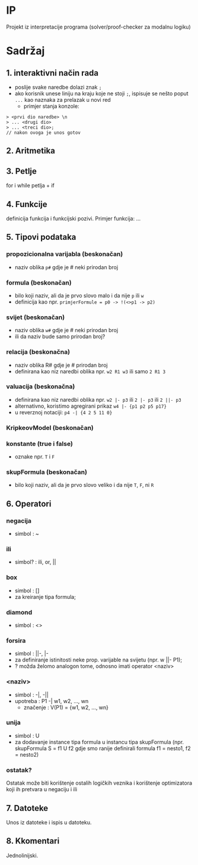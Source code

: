 # IP
Projekt iz interpretacije programa (solver/proof-checker za modalnu logiku)

# Sadržaj

## 1. interaktivni način rada
* poslije svake naredbe dolazi znak `;`
* ako korisnik unese liniju na kraju koje ne stoji `;`, ispisuje se nešto poput `...` kao naznaka za prelazak u novi red
	* primjer stanja konzole: 
```
> <prvi dio naredbe> \n
> ... <drugi dio>
> ... <treci dio>;
// nakon ovoga je unos gotov
```

## 2. Aritmetika

## 3. Petlje 
for i while petlja + if

## 4. Funkcije
definicija funkcija i funkcijski pozivi. Primjer funkcija: ... 

## 5. Tipovi podataka
### propozicionalna varijabla (beskonačan)
* naziv oblika `p#` gdje je # neki prirodan broj

### formula (beskonačan)
* bilo koji naziv, ali da je prvo slovo malo i da nije `p` ili `w`
* definicija kao npr. `primjerFormule = p0 -> !(<>p1 -> p2)`

### svijet (beskonačan)
* naziv oblika `w#` gdje je # neki prirodan broj
* ili da naziv bude samo prirodan broj?

### relacija (beskonačna)
* naziv oblika R# gdje je # prirodan broj
* definirana kao niz naredbi oblika npr. `w2 R1 w3` ili samo `2 R1 3`

### valuacija (beskonačna)
* definirana kao niz naredbi oblika npr. `w2 |- p3` ili `2 |- p3` ili `2 ||- p3`
* alternativno, koristimo agregirani prikaz `w4 |- {p1 p2 p5 p17}` 
* u reverznoj notaciji: `p4 -| {4 2 5 11 0}`

### KripkeovModel (beskonačan)
### konstante (true i false)
* oznake npr. `T` i `F`

### skupFormula (beskonačan)
* bilo koji naziv, ali da je prvo slovo veliko i da nije `T`, `F`, ni `R`

## 6. Operatori

### negacija
* simbol : ~

### ili
* simbol? : ili, or, ||

### box
* simbol : []
* za kreiranje tipa formula;

### diamond 
* simbol : <>

### forsira
* simbol : ||-, |-
* za definiranje istinitosti neke prop. varijable na svijetu (npr. w ||- P1);
* ? možda želomo analogon tome, odnosno imati operator \<naziv\>
  
### \<naziv\>
* simbol : -|, -||
* upotreba : P1 -| w1, w2, ..., wn 
	* značenje : V(P1) = {w1, w2, ..., wn} 

### unija
* simbol : U
* za dodavanje instance tipa formula u instancu tipa skupFormula (npr. skupFormula S = f1 U f2 gdje smo ranije definirali formula f1 = nesto1, f2 = nesto2)

### ostatak?
Ostatak može biti korištenje ostalih logičkih veznika i korištenje optimizatora koji ih pretvara u negaciju i ili

## 7. Datoteke
Unos iz datoteke i ispis u datoteku.

## 8. Kkomentari
Jednolinijski.
